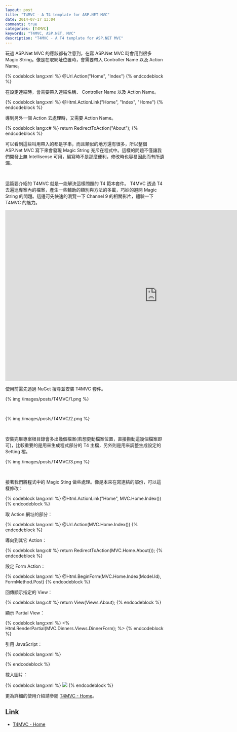 ```yaml
---
layout: post
title: "T4MVC - A T4 template for ASP.NET MVC"
date: 2014-07-17 13:04
comments: true
categories: [T4MVC]
keywords: "T4MVC, ASP.NET, MVC"
description: "T4MVC - A T4 template for ASP.NET MVC"
---
```


玩過 ASP.Net MVC 的應該都有注意到，在寫 ASP.Net MVC 時會用到很多 Magic String。像是在取網址位置時，會需要帶入 Controller Name 以及 Action Name。  

<!-- More -->

{% codeblock lang:xml %}
@Url.Action("Home", "Index")
{% endcodeblock %}

在設定連結時，會需要帶入連結名稱、 Controller Name 以及 Action Name。

{% codeblock lang:xml %}
@Html.ActionLink("Home", "Index", "Home")
{% endcodeblock %}

導到另外一個 Action 去處理時，又需要 Action Name。  

{% codeblock lang:c# %}
return RedirectToAction("About");
{% endcodeblock %}

可以看到這些叫用帶入的都是字串，而且類似的地方還有很多，所以整個 ASP.Net MVC 寫下來會發現 Magic String 充斥在程式中。這樣的問題不僅讓我們開發上無 Intellisense 可用，編寫時不是那麼便利，修改時也容易因此而有所遺漏。 

<br/>

這篇要介紹的 T4MVC 就是一能解決這樣問題的 T4 範本套件。 T4MVC 透過 T4 去遍巡專案內的檔案，產生一些輔助的類別與方法的多載，巧妙的避開 Magic String 的問題。這邊可先快速的瀏覽一下 Channel 9 的相關影片，體驗一下 T4MVC 的魅力。  

<iframe src="http://channel9.msdn.com/Blogs/jongalloway/Jon-Takes-Five-with-David-Ebbo-on-T4MVC/player?h=540&w=960" style="height:540px;width:960px;" allowFullScreen frameBorder="0" scrolling="no"></iframe>  

<br/>

使用前需先透過 NuGet 搜尋並安裝 T4MVC 套件。 

{% img /images/posts/T4MVC/1.png %}

<br/>

{% img /images/posts/T4MVC/2.png %}

<br/>

安裝完畢專案根目錄會多出幾個檔案(若想更動檔案位置，直接搬動這幾個檔案即可)，比較重要的是用來生成程式部分的 T4 主檔，另外則是用來調整生成設定的 Setting 檔。  

{% img /images/posts/T4MVC/3.png %}

<br/>

接著我們將程式中的 Magic Sting 做些處理。像是本來在寫連結的部份，可以這樣修改：  

{% codeblock lang:xml %}
@Html.ActionLink("Home", MVC.Home.Index())
{% endcodeblock %}


取 Action 網址的部分：  

{% codeblock lang:xml %}
@Url.Action(MVC.Home.Index())
{% endcodeblock %}


導向到其它 Action：   

{% codeblock lang:c# %}
return RedirectToAction(MVC.Home.About());
{% endcodeblock %}


設定 Form Action：  

{% codeblock lang:xml %}
@Html.BeginForm(MVC.Home.Index(Model.Id), FormMethod.Post)
{% endcodeblock %}


回傳顯示指定的 View：  

{% codeblock lang:c# %}
return View(Views.About);
{% endcodeblock %}


顯示 Partial View：  

{% codeblock lang:xml %}
<% Html.RenderPartial(MVC.Dinners.Views.DinnerForm); %>
{% endcodeblock %}


引用 JavaScript：  

{% codeblock lang:xml %}
<script src = " @Links.Scripts.jquery_validate_js " type = "text/javascript" ></script>
{% endcodeblock %}


載入圖片：  

{% codeblock lang:xml %}
<img src = "@Links.Content.install.images.bg_gif " >
{% endcodeblock %}


更為詳細的使用介紹請參閱 [T4MVC - Home](http://t4mvc.codeplex.com/)。

Link
----
* [T4MVC - Home](http://t4mvc.codeplex.com/)
